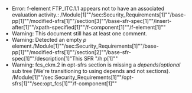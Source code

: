 * Error: f-element FTP_ITC.1.1  appears not to have an associated evaluation activity.:
        /Module[1]""/sec:Security_Requirements[1]""/base-pp[1]""/modified-sfrs[1]""/section[3]""/base-sfr-spec[1]""/insert-after[1]""/xpath-specified[1]""/f-component[1]""/f-element[1]""
* Warning: This document still has at least one comment.
* Warning: Detected an empty _p_ element./Module[1]""/sec:Security_Requirements[1]""/base-pp[1]""/modified-sfrs[1]""/section[2]""/base-sfr-spec[1]""/description[1]"This SFR "/h:p[1]""
* Warning: fcs_ckm.2 in opt-sfrs section is missing a _depends_/_optional_ sub tree (We're transitioning to using depends and not sections). /Module[1]""/sec:Security_Requirements[1]""/opt-sfrs[1]""/sec:opt_fcs[1]""/f-component[1]""
